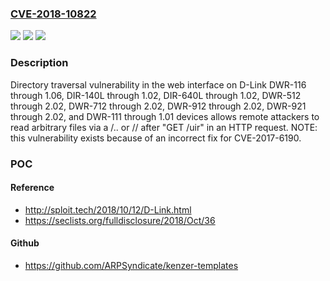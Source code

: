 ### [CVE-2018-10822](https://cve.mitre.org/cgi-bin/cvename.cgi?name=CVE-2018-10822)
![](https://img.shields.io/static/v1?label=Product&message=n%2Fa&color=blue)
![](https://img.shields.io/static/v1?label=Version&message=n%2Fa&color=blue)
![](https://img.shields.io/static/v1?label=Vulnerability&message=n%2Fa&color=brighgreen)

### Description

Directory traversal vulnerability in the web interface on D-Link DWR-116 through 1.06, DIR-140L through 1.02, DIR-640L through 1.02, DWR-512 through 2.02, DWR-712 through 2.02, DWR-912 through 2.02, DWR-921 through 2.02, and DWR-111 through 1.01 devices allows remote attackers to read arbitrary files via a /.. or // after "GET /uir" in an HTTP request.  NOTE: this vulnerability exists because of an incorrect fix for CVE-2017-6190.

### POC

#### Reference
- http://sploit.tech/2018/10/12/D-Link.html
- https://seclists.org/fulldisclosure/2018/Oct/36

#### Github
- https://github.com/ARPSyndicate/kenzer-templates

